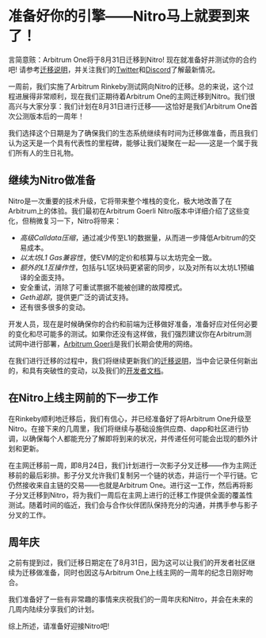 # 准备好你的引擎——Nitro马上就要到来了！
言简意赅：Arbitrum One将于8月31日迁移到Nitro! 现在就准备好并测试你的合约吧! 请参考[迁移说明](https://github.com/OffchainLabs/nitro/blob/master/docs/migration/dapp_migration.md)，并关注我们的[Twitter](https://twitter.com/arbitrum)和[Discord](https://discord.com/invite/Arbitrum)了解最新情况。

一周前，我们实施了Arbitrum Rinkeby测试网向Nitro的迁移。总的来说，这个过程进展得非常顺利，现在我们正期待着Arbitrum One的主网迁移到Nitro。我们很高兴与大家分享：我们计划在8月31日进行迁移——这恰好是我们Arbitrum One首次公测版本后的一周年！

我们选择这个日期是为了确保我们的生态系统继续有时间为迁移做准备，而且我们认为这天是一个具有代表性的里程碑，能够让我们凝聚在一起——这是一个属于我们所有人的生日礼物。

## 继续为Nitro做准备
Nitro是一次重要的技术升级，它将带来整个堆栈的变化，极大地改善了在Arbitrum上的体验。我们最初在Arbitrum Goerli Nitro版本中详细介绍了这些变化，但稍微复习一下，Nitro将带来： 

- _高级Calldata压缩_，通过减少传至L1的数据量，从而进一步降低Arbitrum的交易成本。
- _以太坊L1 Gas兼容性_，使EVM的定价和核算与以太坊完全一致。
- _额外的L1互操作性_，包括与L1区块码更紧密的同步，以及对所有以太坊L1预编译的全面支持。
- 安全重试，消除了可重试票据不能被创建的故障模式。
- _Geth追踪_，提供更广泛的调试支持。
- 还有很多很多的变动。

开发人员，现在是时候确保你的合约和前端为迁移做好准备，准备好应对任何必要的变化和尽可能多的测试。如果你还没有这样做，我们强烈建议你在Arbitrum测试网中进行部署，[Arbitrum Goerli](https://developer.offchainlabs.com/docs/Public_Chains)是我们长期会使用的网络。

在我们进行迁移的过程中，我们将继续更新我们的[迁移说明](https://github.com/OffchainLabs/nitro/blob/master/docs/migration/dapp_migration.md)，当中会记录任何新出的，和具有突破性的变动，以及我们的[开发者文档](https://developer.offchainlabs.com/docs/Developer_Quickstart)。

## 在Nitro上线主网前的下一步工作
在Rinkeby顺利地迁移后，我们有信心，并已经准备好了将Arbitrum One升级至Nitro。在接下来的几周里，我们将继续与基础设施供应商、dapp和社区进行协调，以确保每个人都能充分了解即将到来的状况，并传递任何可能会出现的额外计划和更新。

在主网迁移前一周，即8月24日，我们计划进行一次影子分叉迁移——作为主网迁移前的最后彩排。影子分叉允许我们复制另一个链的状态，并运行一个平行链。它仍然接收来自主链的交易——也就是Arbitrum One。进行这一工作，然后再将影子分叉迁移到Nitro，将为我们一周后在主网上进行的迁移工作提供全面的覆盖性测试。随着时间的临近，我们会与合作伙伴团队保持充分的沟通，并携手参与影子分叉的工作。

## 周年庆
之前有提到过，我们迁移日期定在了8月31日，因为这可以让我们的开发者社区继续为迁移做准备，同时也因这与Arbitrum One上线主网的一周年的纪念日刚好吻合。

我们准备好了一些有非常趣的事情来庆祝我们的一周年庆和Nitro，并会在未来的几周内陆续分享我们的计划。

综上所述，请准备好迎接Nitro吧!

